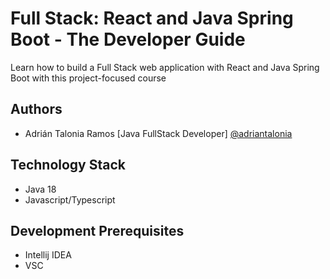 # Full Stack: React and Java Spring Boot - The Developer Guide

Learn how to build a Full Stack web application with React and Java Spring Boot with this project-focused course

## Authors

- Adrián Talonia Ramos [Java FullStack Developer] [@adriantalonia](https://github.com/adriantalonia)

## Technology Stack
- Java 18
- Javascript/Typescript

## Development Prerequisites
- Intellij IDEA
- VSC